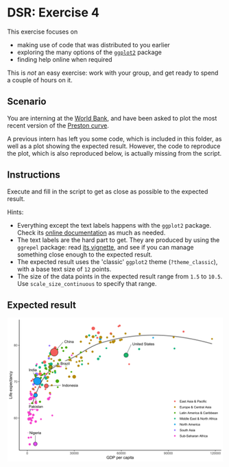 # DSR: Exercise 4

This exercise focuses on

- making use of code that was distributed to you earlier
- exploring the many options of the [`ggplot2`][ggplot2] package
- finding help online when required

This is _not_ an easy exercise: work with your group, and get ready to spend a couple of hours on it.

## Scenario

You are interning at the [World Bank][wb], and have been asked to plot the most recent version of the [Preston curve][preston].

[wb]: https://www.worldbank.org/en/home
[preston]: https://en.wikipedia.org/wiki/Preston_curve

A previous intern has left you some code, which is included in this folder, as well as a plot showing the expected result. However, the code to reproduce the plot, which is also reproduced below, is actually missing from the script.

## Instructions

Execute and fill in the script to get as close as possible to the expected result.

Hints:

- Everything except the text labels happens with the `ggplot2` package. Check its [online documentation][ggplot2] as much as needed.
- The text labels are the hard part to get. They are produced by using the `ggrepel` package: read [its vignette][ggrepel], and see if you can manage something close enough to the expected result.
- The expected result uses the 'classic' `ggplot2` theme (`?theme_classic`), with a base text size of `12` points.
- The size of the data points in the expected result range from `1.5` to `10.5`. Use `scale_size_continuous` to specify that range.

[ggplot2]: https://ggplot2.tidyverse.org/
[ggrepel]: https://cran.r-project.org/web/packages/ggrepel/vignettes/ggrepel.html

## Expected result

![](preston-curve.png)
